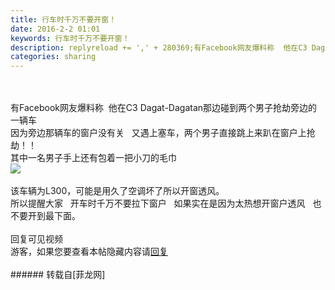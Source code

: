 ```yaml
---
title: 行车时千万不要开窗！
date: 2016-2-2 01:01
keywords: 行车时千万不要开窗！
description: replyreload += ',' + 280369;有Facebook网友爆料称  他在C3 Dagat-Dagatan那边碰到两个男子抢劫旁边的一辆车因为旁边那辆车的窗户没有关   又遇上塞车，两个男子直接跳上来趴在窗户上抢劫！！其中一名男子手上还有包着一把小刀的毛巾该车辆为L300，可能是用久了空调坏了所以开窗透风。所以提醒大家   开车时千万不要拉下窗户   如果实在是因为太热想开窗户透风   也不要开到最下面。回复可见视频游客，如果您要查看本帖隐藏内容请回复
categories: sharing
---
```

<td class="t_f" id="postmessage_280369">

<script type="5a377b68d6226ff373bbf53e-text/javascript">replyreload += ',' + 280369;</script><br/>
<br/>
有Facebook网友爆料称  他在C3 Dagat-Dagatan那边碰到两个男子抢劫旁边的一辆车<br/>
因为旁边那辆车的窗户没有关   又遇上塞车，两个男子直接跳上来趴在窗户上抢劫！！<br/>
其中一名男子手上还有包着一把小刀的毛巾<br/>

<img aid="130509" data-cf-modified-5a377b68d6226ff373bbf53e-="" file="data/attachment/forum/201602/02/010136gqq97s7qsxxqqq22.png.thumb.jpg" id="aimg_130509" inpost="1" onclick="" onmouseover="" src="http://www.flw.ph/data/attachment/forum/201602/02/010136gqq97s7qsxxqqq22.png" style="cursor:pointer" zoomfile="data/attachment/forum/201602/02/010136gqq97s7qsxxqqq22.png"/>


<br/>
<br/>
该车辆为L300，可能是用久了空调坏了所以开窗透风。<br/>
所以提醒大家   开车时千万不要拉下窗户   如果实在是因为太热想开窗户透风   也不要开到最下面。<br/>
<br/>
回复可见视频<br/>
<div class="locked">游客，如果您要查看本帖隐藏内容请<a data-cf-modified-5a377b68d6226ff373bbf53e-="" href="forum.php?mod=post&amp;action=reply&amp;fid=47&amp;tid=80597" onclick="if (!window.__cfRLUnblockHandlers) return false; showWindow('reply', this.href)">回复</a></div><br/>
</td>
###### 转载自[菲龙网]